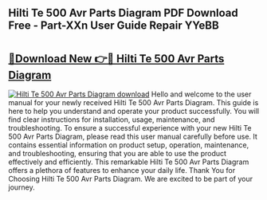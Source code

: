 ## Hilti Te 500 Avr Parts Diagram PDF Download Free - Part-XXn User Guide Repair YYeBB

# <h2><a href="http://dfk9rcr.blite.top/?on=Hilti+Te+500+Avr+Parts+Diagram">🔗Download New 👉🔴 Hilti Te 500 Avr Parts Diagram</a></h2>

[![Hilti Te 500 Avr Parts Diagram download](https://i.imgur.com/lujVjoI.png)](http://dfk9rcr.blite.top/?on=Hilti+Te+500+Avr+Parts+Diagram)
Hello and welcome to the user manual for your newly received Hilti Te 500 Avr Parts Diagram. This guide is here to help you understand and operate your product successfully. You will find clear instructions for installation, usage, maintenance, and troubleshooting. To ensure a successful experience with your new Hilti Te 500 Avr Parts Diagram, please read this user manual carefully before use. It contains essential information on product setup, operation, maintenance, and troubleshooting, ensuring that you are able to use the product effectively and efficiently. This remarkable Hilti Te 500 Avr Parts Diagram offers a plethora of features to enhance your daily life. Thank You for Choosing Hilti Te 500 Avr Parts Diagram. We are excited to be part of your journey.
